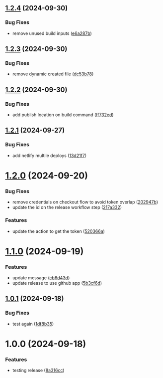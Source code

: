 ## [1.2.4](https://github.com/miguel-rosa/test-semantic-release/compare/v1.2.3...v1.2.4) (2024-09-30)


### Bug Fixes

* remove unused build inputs ([e6a287b](https://github.com/miguel-rosa/test-semantic-release/commit/e6a287be78297a8cb68d9f2dd8fd5683c58d7cb3))

## [1.2.3](https://github.com/miguel-rosa/test-semantic-release/compare/v1.2.2...v1.2.3) (2024-09-30)


### Bug Fixes

* remove dynamic created file ([dc53b78](https://github.com/miguel-rosa/test-semantic-release/commit/dc53b7899f7729d1ee3993f4ce5bb552e95742ad))

## [1.2.2](https://github.com/miguel-rosa/test-semantic-release/compare/v1.2.1...v1.2.2) (2024-09-30)


### Bug Fixes

* add publish location on build command ([ff732ed](https://github.com/miguel-rosa/test-semantic-release/commit/ff732edec220837ab8e130b1da3395ed816a5e11))

## [1.2.1](https://github.com/miguel-rosa/test-semantic-release/compare/v1.2.0...v1.2.1) (2024-09-27)


### Bug Fixes

* add netlify multile deploys ([13d21f7](https://github.com/miguel-rosa/test-semantic-release/commit/13d21f7204fd2ea2a06a5af8adc5fe62cf44b78b))

# [1.2.0](https://github.com/miguel-rosa/test-semantic-release/compare/v1.1.0...v1.2.0) (2024-09-20)


### Bug Fixes

* remove credentials on checkout flow to avoid token overlap ([202947b](https://github.com/miguel-rosa/test-semantic-release/commit/202947b0c0dd3cb5c2c98695245c62b3939f5de8))
* update the id on the release workflow step ([217a332](https://github.com/miguel-rosa/test-semantic-release/commit/217a33274688428817c17850802292b9ad586eed))


### Features

* update the action to get the token ([520366a](https://github.com/miguel-rosa/test-semantic-release/commit/520366a954edb0732304f7981cf3f7b2826a392a))

# [1.1.0](https://github.com/miguel-rosa/test-semantic-release/compare/v1.0.1...v1.1.0) (2024-09-19)


### Features

* update message ([cb6d43d](https://github.com/miguel-rosa/test-semantic-release/commit/cb6d43dd7ded6d5deffce5f9a7e659f127212631))
* update release to use github app ([5b3cf6d](https://github.com/miguel-rosa/test-semantic-release/commit/5b3cf6dbf2635a37b3ba000b1dca999cdeedb271))

## [1.0.1](https://github.com/miguel-rosa/test-semantic-release/compare/v1.0.0...v1.0.1) (2024-09-18)


### Bug Fixes

* test again ([1df8b35](https://github.com/miguel-rosa/test-semantic-release/commit/1df8b35929420b4a00eafbc4a2521c105e27dde7))

# 1.0.0 (2024-09-18)


### Features

* testing release ([8a316cc](https://github.com/miguel-rosa/test-semantic-release/commit/8a316cc9253d1d73875bbe9a1386249001dac126))
